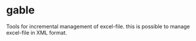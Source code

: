 # gable
Tools for incremental management of excel-file. this is possible to manage excel-file in XML format.

